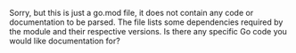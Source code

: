 Sorry, but this is just a go.mod file, it does not contain any code or documentation to be parsed. The file lists some dependencies required by the module and their respective versions. Is there any specific Go code you would like documentation for?